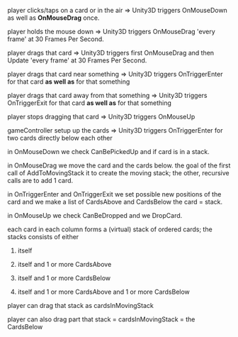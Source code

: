 player clicks/taps on a card or in the air => Unity3D triggers OnMouseDown as well as **OnMouseDrag** once.

player holds the mouse down => Unity3D triggers OnMouseDrag 'every frame' at 30 Frames Per Second.

player drags that card => Unity3D triggers first OnMouseDrag and then Update 'every frame' at 30 Frames Per Second.

player drags that card near something => Unity3D triggers OnTriggerEnter for that card **as well as** for that something

player drags that card away from that something => Unity3D triggers OnTriggerExit for that card **as well as** for that something

player stops dragging that card => Unity3D triggers OnMouseUp


gameController setup up the cards => Unity3D triggers OnTriggerEnter for two cards directly below each other


in OnMouseDown we check CanBePickedUp and if card is in a stack.

in OnMouseDrag we move the card and the cards below.
the goal of the first call of AddToMovingStack it to create the moving stack; the other, recursive calls are to add 1 card.


in OnTriggerEnter and OnTriggerExit we set possible new positions of the card and we make a list of CardsAbove and CardsBelow the card = stack.

in OnMouseUp we check CanBeDropped and we DropCard.


each card in each column forms a (virtual) stack of ordered cards; the stacks consists of either

1. itself

2. itself and 1 or more CardsAbove

3. itself and 1 or more CardsBelow

4. itself and 1 or more CardsAbove and 1 or more CardsBelow


player can drag that stack as cardsInMovingStack

player can also drag part that stack = cardsInMovingStack = the CardsBelow


